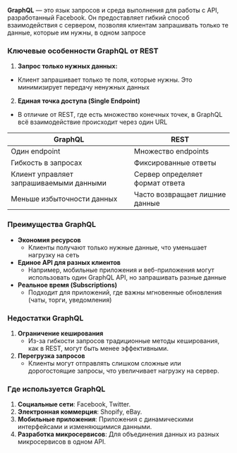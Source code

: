 
**GraphQL** — это язык запросов и среда выполнения для работы с API, разработанный Facebook. Он предоставляет гибкий способ взаимодействия с сервером, позволяя клиентам запрашивать только те данные, которые им нужны, в одном запросе

### **Ключевые особенности GraphQL от REST**

1. **Запрос только нужных данных:**
- Клиент запрашивает только те поля, которые нужны. Это минимизирует передачу ненужных данных
2. **Единая точка доступа (Single Endpoint)**
- В отличие от REST, где есть множество конечных точек, в GraphQL всё взаимодействие происходит через один URL

| **GraphQL**                             | **REST**                        |
| --------------------------------------- | ------------------------------- |
| Один endpoint                           | Множество endpoints             |
| Гибкость в запросах                     | Фиксированные ответы            |
| Клиент управляет запрашиваемыми данными | Сервер определяет формат ответа |
| Меньше избыточности данных              | Часто возвращает лишние данные  |
### **Преимущества GraphQL**

- **Экономия ресурсов**
    - Клиенты получают только нужные данные, что уменьшает нагрузку на сеть
- **Единое API для разных клиентов**
    - Например, мобильные приложения и веб-приложения могут использовать один GraphQL API, но запрашивать разные данные
- **Реальное время (Subscriptions)**
    - Подходит для приложений, где важны мгновенные обновления (чаты, торги, уведомления)

### **Недостатки GraphQL**

1. **Ограничение кеширования**
    - Из-за гибкости запросов традиционные методы кеширования, как в REST, могут быть менее эффективными.
2. **Перегрузка запросов**
    - Клиенты могут отправлять слишком сложные или дорогостоящие запросы, что увеличивает нагрузку на сервер.

### **Где используется GraphQL**

1. **Социальные сети**: Facebook, Twitter.
2. **Электронная коммерция**: Shopify, eBay.
3. **Мобильные приложения**: Приложения с динамическими интерфейсами и изменяющимися данными.
4. **Разработка микросервисов**: Для объединения данных из разных микросервисов в одном API.


